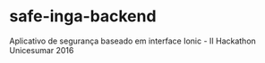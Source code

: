 # safe-inga-backend
Aplicativo de segurança baseado em interface Ionic - II Hackathon Unicesumar 2016

